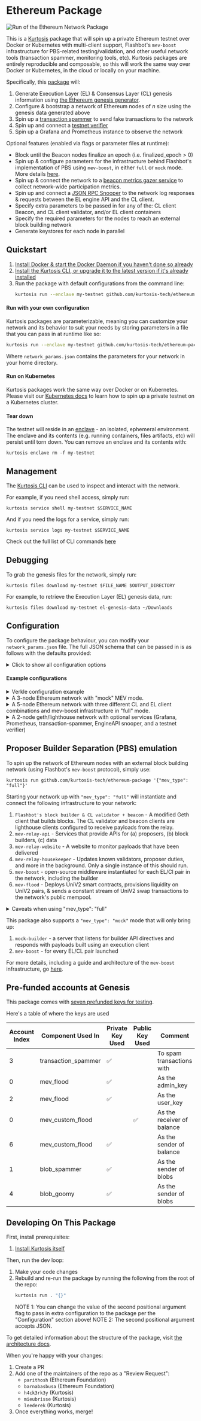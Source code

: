 # Ethereum Package
![Run of the Ethereum Network Package](run.gif)

This is a [Kurtosis][kurtosis-repo] package that will spin up a private Ethereum testnet over Docker or Kubernetes with multi-client support, Flashbot's `mev-boost` infrastructure for PBS-related testing/validation, and other useful network tools (transaction spammer, monitoring tools, etc). Kurtosis packages are entirely reproducible and composable, so this will work the same way over Docker or Kubernetes, in the cloud or locally on your machine.

Specifically, this [package][package-reference] will:
1. Generate Execution Layer (EL) & Consensus Layer (CL) genesis information using [the Ethereum genesis generator](https://github.com/ethpandaops/ethereum-genesis-generator).
2. Configure & bootstrap a network of Ethereum nodes of *n* size using the genesis data generated above
3. Spin up a [transaction spammer](https://github.com/MariusVanDerWijden/tx-fuzz) to send fake transactions to the network
4. Spin up and connect a [testnet verifier](https://github.com/ethereum/merge-testnet-verifier)
5. Spin up a Grafana and Prometheus instance to observe the network

Optional features (enabled via flags or parameter files at runtime):
* Block until the Beacon nodes finalize an epoch (i.e. finalized_epoch > 0)
* Spin up & configure parameters for the infrastructure behind Flashbot's implementation of PBS using `mev-boost`, in either `full` or `mock` mode. More details [here](./README.md#proposer-builder-separation-pbs-implementation-via-flashbots-mev-boost-protocol).
* Spin up & connect the network to a [beacon metrics gazer service](https://github.com/dapplion/beacon-metrics-gazer) to collect network-wide participation metrics.
* Spin up and connect a [JSON RPC Snooper](https://github.com/ethDreamer/json_rpc_snoop) to the network log responses & requests between the EL engine API and the CL client.
* Specify extra parameters to be passed in for any of the: CL client Beacon, and CL client validator, and/or EL client containers
* Specify the required parameters for the nodes to reach an external block building network
* Generate keystores for each node in parallel

## Quickstart
1. [Install Docker & start the Docker Daemon if you haven't done so already][docker-installation]
2. [Install the Kurtosis CLI, or upgrade it to the latest version if it's already installed][kurtosis-cli-installation]
3. Run the package with default configurations from the command line:
   ```bash
   kurtosis run --enclave my-testnet github.com/kurtosis-tech/ethereum-package
   ```

#### Run with your own configuration
Kurtosis packages are parameterizable, meaning you can customize your network and its behavior to suit your needs by storing parameters in a file that you can pass in at runtime like so:
```bash
kurtosis run --enclave my-testnet github.com/kurtosis-tech/ethereum-package "$(cat ~/network_params.json)"
```

Where `network_params.json` contains the parameters for your network in your home directory.

#### Run on Kubernetes
Kurtosis packages work the same way over Docker or on Kubernetes. Please visit our [Kubernetes docs](https://docs.kurtosis.com/k8s) to learn how to spin up a private testnet on a Kubernetes cluster.

#### Tear down
The testnet will reside in an [enclave][enclave] - an isolated, ephemeral environment. The enclave and its contents (e.g. running containers, files artifacts, etc) will persist until torn down. You can remove an enclave and its contents with:
```
kurtosis enclave rm -f my-testnet
```

## Management
The [Kurtosis CLI](https://docs.kurtosis.com/cli) can be used to inspect and interact with the network.

For example, if you need shell access, simply run:
```
kurtosis service shell my-testnet $SERVICE_NAME
```

And if you need the logs for a service, simply run:
```
kurtosis service logs my-testnet $SERVICE_NAME
```

Check out the full list of CLI commands [here](https://docs.kurtosis.com/cli)

## Debugging
To grab the genesis files for the network, simply run:
```
kurtosis files download my-testnet $FILE_NAME $OUTPUT_DIRECTORY
```
For example, to retrieve the Execution Layer (EL) genesis data, run:
```
kurtosis files download my-testnet el-genesis-data ~/Downloads
```

## Configuration
To configure the package behaviour, you can modify your `network_params.json` file. The full JSON schema that can be passed in is as follows with the defaults provided:

<details>
    <summary>Click to show all configuration options</summary>

<!-- Yes, it's weird that none of this is indented but it's intentional - indenting anything inside this "details" expandable will cause it to render weird" -->

```json
{
    //  Specification of the participants in the network
    "participants": [
        {
            //  The type of EL client that should be started
            //  Valid values are "geth", "nethermind", "erigon", "besu" and "reth"
            "el_client_type": "geth",

            //  The Docker image that should be used for the EL client; leave blank to use the default for the client type
            //  Defaults by client:
            //  - geth: ethereum/client-go:latest
            //  - erigon: thorax/erigon:devel
            //  - nethermind: nethermind/nethermind:latest
            //  - besu: hyperledger/besu:develop
            //  - reth: ghcr.io/paradigmxyz/reth
            "el_client_image": "",

            //  The log level string that this participant's EL client should log at
            //  If this is emptystring then the global `logLevel` parameter's value will be translated into a string appropriate for the client (e.g. if
            //   global `logLevel` = `info` then Geth would receive `3`, Besu would receive `INFO`, etc.)
            //  If this is not emptystring, then this value will override the global `logLevel` setting to allow for fine-grained control
            //   over a specific participant's logging
            "el_client_log_level": "",

            //  A list of optional extra params that will be passed to the EL client container for modifying its behaviour
            "el_extra_params": [],

            // A list of optional extra env_vars the el container should spin up with
            "el_extra_env_vars": {},

            //  The type of CL client that should be started
            //  Valid values are "nimbus", "lighthouse", "lodestar", "teku", and "prysm"
            "cl_client_type": "lighthouse",

            //  The Docker image that should be used for the EL client; leave blank to use the default for the client type
            //  Defaults by client (note that Prysm is different in that it requires two images - a Beacon and a validator - separated by a comma):
            //  - lighthouse: sigp/lighthouse:latest
            //  - teku: consensys/teku:latest
            //  - nimbus: statusim/nimbus-eth2:multiarch-latest
            //  - prysm: gcr.io/prysmaticlabs/prysm/beacon-chain:latest,gcr.io/prysmaticlabs/prysm/validator:latest
            //  - lodestar: chainsafe/lodestar:next
            "cl_client_image": "",

            //  The log level string that this participant's EL client should log at
            //  If this is emptystring then the global `logLevel` parameter's value will be translated into a string appropriate for the client (e.g. if
            //   global `logLevel` = `info` then Teku would receive `INFO`, Prysm would receive `info`, etc.)
            //  If this is not emptystring, then this value will override the global `logLevel` setting to allow for fine-grained control
            //   over a specific participant's logging
            "cl_client_log_level": "",

            //  A list of optional extra params that will be passed to the CL client Beacon container for modifying its behaviour
            //  If the client combines the Beacon & validator nodes (e.g. Teku, Nimbus), then this list will be passed to the combined Beacon-validator node
            "beacon_extra_params": [],

            //  A list of optional extra params that will be passed to the CL client validator container for modifying its behaviour
            //  If the client combines the Beacon & validator nodes (e.g. Teku, Nimbus), then this list will also be passed to the combined Beacon-validator node
            "validator_extra_params": [],

            // A set of parameters the node needs to reach an external block building network
            // If `null` then the builder infrastructure will not be instantiated
            // Example:
            //
            // "relay_endpoints": [
            //   "https://0xdeadbeefcafa@relay.example.com",
            //   "https://0xdeadbeefcafb@relay.example.com",
            //   "https://0xdeadbeefcafc@relay.example.com",
            //   "https://0xdeadbeefcafd@relay.example.com"
            //  ]
            "builder_network_params": null,

            // Resource management for el/beacon/validator containers
            // CPU is milicores
            // RAM is in MB
            // Defaults are set per client
            "el_min_cpu": "",
            "el_max_cpu": "",
            "el_min_mem": "",
            "el_max_mem": "",
            "bn_min_cpu": "",
            "bn_max_cpu": "",
            "bn_min_mem": "",
            "bn_max_mem": "",
            "v_min_cpu": "",
            "v_max_cpu": "",
            "v_min_mem": "",
            "v_max_mem": "",

            // Snooper can be enabled with the `snooper_enabled` flag per client or globally
            // Defaults to false
            "snooper_enabled": false,

            // Count of nodes to spin up for this participant
            // Default to 1
            "count": 1
        }
    ],

    //  Default configuration parameters for the Eth network
    "network_params": {
        //  The network ID of the network.
        "network_id": "3151908",

        //  The address of the staking contract address on the Eth1 chain
        "deposit_contract_address": "0x4242424242424242424242424242424242424242",

        //  Number of seconds per slot on the Beacon chain
        "seconds_per_slot": 12,

        //  Number of slots in an epoch on the Beacon chain
        "slots_per_epoch": 32,

        //  The number of validator keys that each CL validator node should get
        "num_validator_keys_per_node": 64,

        //  This mnemonic will a) be used to create keystores for all the types of validators that we have and b) be used to generate a CL genesis.ssz that has the children
        //   validator keys already preregistered as validators
        "preregistered_validator_keys_mnemonic": "giant issue aisle success illegal bike spike question tent bar rely arctic volcano long crawl hungry vocal artwork sniff fantasy very lucky have athlete",
        // How long you want the network to wait before starting up
        "genesis_delay": 120,

        // The epoch at which the capella and deneb forks are set to occur.
        "capella_fork_epoch": 0,
        "deneb_fork_epoch": 4,
        "electra_fork_epoch": null
    },
    
    // Configuration place for transaction spammer - https://github.com/MariusVanDerWijden/tx-fuzz
    "tx_spammer_params": {
        //  A list of optional extra params that will be passed to the TX Spammer container for modifying its behaviour
        "tx_spammer_extra_args": []
    },

    // Configuration place for goomy the blob spammer - https://github.com/ethpandaops/blob-spammer
    "blob_goomy_params": {
        //  A list of optional params that will be passed to the blob-spammer comamnd for modifying its behaviour
        "blob_goomy_args": []
    },

    // True by defaults, adds services defined in "additional_services" alongside the Ethereum network
    // If set to false:
    //  - only Ethereum network (EL and CL nodes) will be launched. Nothing else (no transaction spammer)
    //  - params for the CL nodes will be ignored (e.g. CL node image, CL node extra params)
    "launch_additional_services": true,

    // By default includes
    //  - A transaction spammer is launched to fake transactions sent to the network
    //  - Forkmon will be launched after CL genesis has happened
    //  - A prometheus will be started, coupled with grafana
    "additional_services": [
      	"tx_spammer",
        "blob_spammer",
        "cl_forkmon",
        "el_forkmon",
        "beacon_metrics_gazer",
        "explorer",
        "prometheus_grafana"
    ],

    // Which blockchain explorer should be used
    // "dora" will use the dora explorer developped by pk910
    // "full" will use the explorer developped by the beaconcha.in team
    // defaults to "light"
    "explorer_version": "dora",

    //  If set, the package will block until a finalized epoch has occurred.
    "wait_for_finalization": false,

    //  The global log level that all clients should log at
    //  Valid values are "error", "warn", "info", "debug", and "trace"
    //  This value will be overridden by participant-specific values
    "global_client_log_level": "info",

    // EngineAPI Snooper
    "snooper_enabled": false,

    // Parallelizes keystore generation so that each node has keystores being generated in their own container
    // This will result in a large number of containers being spun up than normal. We advise users to only enable this on a sufficiently large machine or in the cloud as it can be resource consuming on a single machine.
    "parallel_keystore_generation": false,


    // Supports three valeus
    // Default: "None" - no mev boost, mev builder, mev flood or relays are spun up
    // "mock" - mock-builder & mev-boost are spun up
    // "full" - mev-boost, relays, flooder and builder are all spun up
    // Users are recommended to set network_params.capella_fork_epoch to non zero when testing MEV
    // We have seen instances of multibuilder instances failing to start mev-relay-api with non zero epochs
    "mev_type": "None",

    // Parameters if MEV is used
    "mev_params": {
      // The image to use for MEV boot relay
      "mev_relay_image": "flashbots/mev-boost-relay",
      // The image to use for the builder
      "mev_builder_image": "ethpandaops/flashbots-builder:main",
      // The image to use for mev-boost
      "mev_boost_image": "flashbots/mev-boost",
      // Extra parameters to send to the API
      "mev_relay_api_extra_args": [],
      // Extra parameters to send to the housekeeper
      "mev_relay_housekeeper_extra_args": [],
      // Extra parameters to send to the website
      "mev_relay_website_extra_args": [],
      // Extra parameters to send to the builder
      "mev_builder_extra_args": [],
      // Image to use for mev-flood
      "mev_flood_image": "flashbots/mev-flood",
      // Extra parameters to send to mev-flood
      "mev_flood_extra_args": [],
      // Number of seconds between bundles for mev-flood
      "mev_flood_seconds_per_bundle": 15,
      // A custom flood script that increases the balance of the coinbase addresss leading to more reliable
      // payload delivery
      "launch_custom_flood": false
    }
}
```
</details>

#### Example configurations

<details>
    <summary>Verkle configuration example</summary>

```json
{
  "participants": [
    {
      "el_client_type": "geth",
      "el_client_image": "ethpandaops/geth:<VERKLE_IMAGE>",
      "elExtraParams": ["--override.verkle=<UNIXTIMESTAMP>"],
      "cl_client_type": "lighthouse",
      "cl_client_image": "sigp/lighthouse:latest"
    },
    {
      "el_client_type": "geth",
      "el_client_image": "ethpandaops/geth:<VERKLE_IMAGE>",
      "elExtraParams": ["--override.verkle=<UNIXTIMESTAMP>"],
      "cl_client_type": "lighthouse",
      "cl_client_image": "sigp/lighthouse:latest"
    },
    {
      "el_client_type": "geth",
      "el_client_image": "ethpandaops/geth:<VERKLE_IMAGE>",
      "elExtraParams": ["--override.verkle=<UNIXTIMESTAMP>"],
      "cl_client_type": "lighthouse",
      "cl_client_image": "sigp/lighthouse:latest"
    }
  ],
  "network_params": {
    "capella_fork_epoch": 2,
    "deneb_fork_epoch": 5
  },
  "launch_additional_services": false,
  "wait_for_finalization": false,
  "wait_for_verifications": false,
  "global_client_log_level": "info"
}
```
</details>

<details>
    <summary>A 3-node Ethereum network with "mock" MEV mode.</summary>
    Useful for testing mev-boost and the client implimentations without adding the complexity of the relay. This can be enabled by a single config command and would deploy the [mock-builder](https://github.com/marioevz/mock-builder), instead of the relay infrastructure.

```json
{
  "participants": [
    {
      "el_client_type": "geth",
      "el_client_image": "",
      "cl_client_type": "lighthouse",
      "cl_client_image": "",
      "count": 2
    },
    {
      "el_client_type": "nethermind",
      "el_client_image": "",
      "cl_client_type": "teku",
      "cl_client_image": "",
      "count": 1
    },
    {
      "el_client_type": "besu",
      "el_client_image": "",
      "cl_client_type": "prysm",
      "cl_client_image": "",
      "count": 2
    },
  ],
  "mev_type": "mock",
  "launch_additional_services": false
}
```
</details>

<details>
    <summary>A 5-node Ethereum network with three different CL and EL client combinations and mev-boost infrastructure in "full" mode.</summary>

```json
{
  "participants": [
    {
      "el_client_type": "geth",
      "el_client_image": "",
      "cl_client_type": "lighthouse",
      "cl_client_image": "",
      "count": 2
    },
    {
      "el_client_type": "nethermind",
      "el_client_image": "",
      "cl_client_type": "teku",
      "cl_client_image": "",
      "count": 1
    },
    {
      "el_client_type": "besu",
      "el_client_image": "",
      "cl_client_type": "prysm",
      "cl_client_image": "",
      "count": 2
    },
  ],
  "mev_type": "full",
  "network_params": {
    "capella_fork_epoch": 1
  },
  "launch_additional_services": false
}
```
</details>

<details>
    <summary>A 2-node geth/lighthouse network with optional services (Grafana, Prometheus, transaction-spammer, EngineAPI snooper, and a testnet verifier)</summary>

```json
{
  "participants": [
    {
      "el_client_type": "geth",
      "el_client_image": "",
      "cl_client_type": "lighthouse",
      "cl_client_image": "",
      "count": 2
    }
  ],
  "launch_additional_services": true,
  "snooper_enabled": true
}
```
</details>

## Proposer Builder Separation (PBS) emulation
To spin up the network of Ethereum nodes with an external block building network (using Flashbot's `mev-boost` protocol), simply use:
```
kurtosis run github.com/kurtosis-tech/ethereum-package '{"mev_type": "full"}'
```

Starting your network up with `"mev_type": "full"` will instantiate and connect the following infrastructure to your network:
1. `Flashbot's block builder & CL validator + beacon` - A modified Geth client that builds blocks. The CL validator and beacon clients are lighthouse clients configured to receive payloads from the relay.
2. `mev-relay-api` - Services that provide APIs for (a) proposers, (b) block builders, (c) data
3. `mev-relay-website` - A website to monitor payloads that have been delivered
4. `mev-relay-housekeeper` - Updates known validators, proposer duties, and more in the background. Only a single instance of this should run.
5. `mev-boost` - open-source middleware instantiated for each EL/Cl pair in the network, including the builder
6. `mev-flood` - Deploys UniV2 smart contracts, provisions liquidity on UniV2 pairs, & sends a constant stream of UniV2 swap transactions to the network's public mempool.

<details>
    <summary>Caveats when using "mev_type": "full"</summary>

* Validators (64 per node by default, so 128 in the example in this guide) will get registered with the relay automatically after the 1st epoch. This registration process is simply a configuration addition to the mev-boost config - which Kurtosis will automatically take care of as part of the set up. This means that the mev-relay infrastructure only becomes aware of the existence of the validators after the 1st epoch.
* After the 3rd epoch, the mev-relay service will begin to receive execution payloads (eth_sendPayload, which does not contain transaction content) from the mev-builder service (or mock-builder in mock-mev mode).
* Validators will start to receive validated execution payload headers from the mev-relay service (via mev-boost) after the 4th epoch. The validator selects the most valuable header, signs the payload, and returns the signed header to the relay - effectively proposing the payload of transactions to be included in the soon-to-be-proposed block. Once the relay verifies the block proposer's signature, the relay will respond with the full execution payload body (incl. the transaction contents) for the validator to use when proposing a SignedBeaconBlock to the network.

It is recommended to use non zero value for `capella_fork_epoch` by setting `network_params.capella_fork_epoch` to a non-zero value
in the arguments passed with `mev_type` set to `full`.
</details>


This package also supports a `"mev_type": "mock"` mode that will only bring up:

1. `mock-builder` - a server that listens for builder API directives and responds with payloads built using an execution client
1. `mev-boost` - for every EL/CL pair launched

For more details, including a guide and architecture of the `mev-boost` infrastructure, go [here](https://docs.kurtosis.com/how-to-full-mev-with-eth2-package).

## Pre-funded accounts at Genesis

This package comes with [seven prefunded keys for testing](https://github.com/kurtosis-tech/ethereum-package/blob/main/src/prelaunch_data_generator/genesis_constants/genesis_constants.star).

Here's a table of where the keys are used

| Account Index| Component Used In   | Private Key Used | Public Key Used | Comment                    |
|----------------|---------------------|------------------|-----------------|----------------------------|
| 3              | transaction_spammer | ✅                |                 | To spam transactions with  |
| 0              | mev_flood           | ✅                |                 | As the admin_key           |
| 2              | mev_flood           | ✅                |                 | As the user_key            |
| 0              | mev_custom_flood    |                  | ✅               | As the receiver of balance |
| 6              | mev_custom_flood    | ✅                |                 | As the sender of balance   |
| 1              | blob_spammer        | ✅                |                 | As the sender of blobs     |
| 4              | blob_goomy          | ✅                |                 | As the sender of blobs     |

## Developing On This Package

First, install prerequisites:

1. [Install Kurtosis itself][kurtosis-cli-installation]

Then, run the dev loop:

1. Make your code changes
1. Rebuild and re-run the package by running the following from the root of the repo:
   ```bash
   kurtosis run . "{}"
   ```
   NOTE 1: You can change the value of the second positional argument flag to pass in extra configuration to the package per the "Configuration" section above!
   NOTE 2: The second positional argument accepts JSON.

To get detailed information about the structure of the package, visit [the architecture docs](./docs/architecture.md).

When you're happy with your changes:

1. Create a PR
1. Add one of the maintainers of the repo as a "Review Request":
   * `parithosh` (Ethereum Foundation)
   * `barnabasbusa` (Ethereum Foundation)
   * `h4ck3rk3y` (Kurtosis)
   * `mieubrisse` (Kurtosis)
   * `leederek` (Kurtosis)
1. Once everything works, merge!

<!------------------------ Only links below here -------------------------------->

[docker-installation]: https://docs.docker.com/get-docker/
[kurtosis-cli-installation]: https://docs.kurtosis.com/install
[kurtosis-repo]: https://github.com/kurtosis-tech/kurtosis
[using-the-cli]: https://docs.kurtosis.com/cli
[enclave]: https://docs.kurtosis.com/concepts-reference/enclaves/
[package-reference]: https://docs.kurtosis.com/concepts-reference/packages

